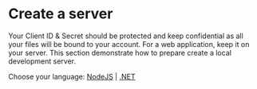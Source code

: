 # Create a server

Your Client ID & Secret should be protected and keep confidential as all your files will be bound to your account. For a web application, keep it on your server. This section demonstrate how to prepare create a local development server.

Choose your language: [NodeJS](environment/setup/nodejs_3legged) | [.NET](environment/setup/net_3legged)
